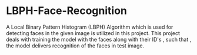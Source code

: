 # LBPH-Face-Recognition
A Local Binary Pattern Histogram (LBPH) Algorithm which is used for detecting faces in the given image is utilized in this project. This project deals with training the model with the faces along with their ID's , such that , the model delivers recognition of the faces in test image. 
